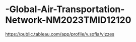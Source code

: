 # -Global-Air-Transportation-Network-NM2023TMID12120
https://public.tableau.com/app/profile/v.sofia/vizzes

